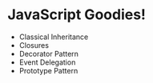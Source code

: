 # JavaScript Goodies!

* Classical Inheritance
* Closures
* Decorator Pattern
* Event Delegation
* Prototype Pattern
